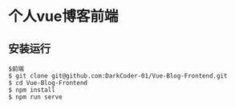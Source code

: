 # 个人vue博客前端

## 安装运行
```
$前端
$ git clone git@github.com:DarkCoder-01/Vue-Blog-Frontend.git
$ cd Vue-Blog-Frontend
$ npm install
$ npm run serve
```



